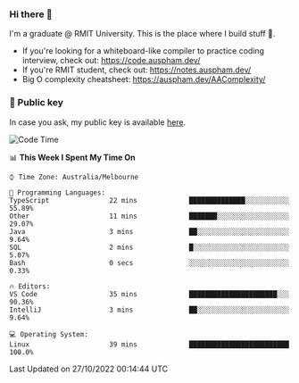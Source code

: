 ### Hi there 👋

I'm a graduate @ RMIT University. This is the place where I build stuff 👀. 

- If you're looking for a whiteboard-like compiler to practice coding interview, check out: https://code.auspham.dev/
- If you're RMIT student, check out: https://notes.auspham.dev/
- Big O complexity cheatsheet: https://auspham.dev/AAComplexity/

### 🔑 Public key

In case you ask, my public key is available [here](https://public.auspham.dev/).

<!--START_SECTION:waka-->
![Code Time](http://img.shields.io/badge/Code%20Time-893%20hrs%208%20mins-blue)

📊 **This Week I Spent My Time On** 

```text
⌚︎ Time Zone: Australia/Melbourne

💬 Programming Languages: 
TypeScript               22 mins             ██████████████░░░░░░░░░░░   55.89% 
Other                    11 mins             ███████░░░░░░░░░░░░░░░░░░   29.07% 
Java                     3 mins              ██░░░░░░░░░░░░░░░░░░░░░░░   9.64% 
SQL                      2 mins              █░░░░░░░░░░░░░░░░░░░░░░░░   5.07% 
Bash                     0 secs              ░░░░░░░░░░░░░░░░░░░░░░░░░   0.33%

🔥 Editors: 
VS Code                  35 mins             ██████████████████████░░░   90.36% 
IntelliJ                 3 mins              ██░░░░░░░░░░░░░░░░░░░░░░░   9.64%

💻 Operating System: 
Linux                    39 mins             █████████████████████████   100.0%

```


 Last Updated on 27/10/2022 00:14:44 UTC
<!--END_SECTION:waka-->

<!--
**rockmanvnx6/rockmanvnx6** is a ✨ _special_ ✨ repository because its `README.md` (this file) appears on your GitHub profile.

Here are some ideas to get you started:

- 🔭 I’m currently working on ...
- 🌱 I’m currently learning ...
- 👯 I’m looking to collaborate on ...
- 🤔 I’m looking for help with ...
- 💬 Ask me about ...
- 📫 How to reach me: ...
- 😄 Pronouns: ...
- ⚡ Fun fact: ...
-->
